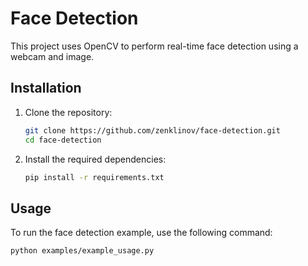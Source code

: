 # Face Detection

This project uses OpenCV to perform real-time face detection using a webcam and image.

## Installation

1. Clone the repository:
   ```bash
   git clone https://github.com/zenklinov/face-detection.git
   cd face-detection
   ```

2. Install the required dependencies:
   ```bash
   pip install -r requirements.txt
   ```

## Usage

To run the face detection example, use the following command:
```bash
python examples/example_usage.py

